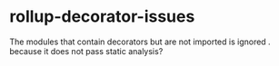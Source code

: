 # rollup-decorator-issues
 The modules that contain decorators but are not imported is ignored . because it does not pass static analysis?

